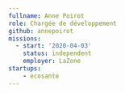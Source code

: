 ```yaml
---
fullname: Anne Poirot
role: Chargée de développement
github: annepoirot
missions:
  - start: '2020-04-03'
    status: independent
    employer: LaZone
startups:
    - ecosante
---
```

